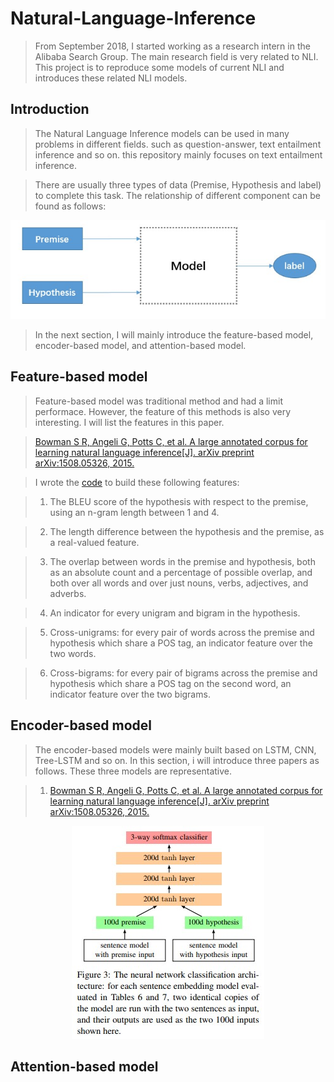 # Natural-Language-Inference

> From September 2018, I started working as a research intern in the Alibaba Search Group. The main research field is very related to NLI. This project is to reproduce some models of current NLI and introduces these related NLI models.

## Introduction

> The Natural Language Inference models can be used in many problems in different fields. such as question-answer, text entailment inference and so on. this repository mainly focuses on text entailment inference.

> There are usually three types of data (Premise, Hypothesis and label) to complete this task. The relationship of different component can be found as follows:

<div align=center>
  <img src="imgs/framework.jpg"/>
</div>

> In the next section, I will mainly introduce the feature-based model, encoder-based model, and attention-based model.

## Feature-based model

> Feature-based model was traditional method and had a limit performace. However, the feature of this methods is also very interesting. I will list the features in this paper.

> [Bowman S R, Angeli G, Potts C, et al. A large annotated corpus for learning natural language inference[J]. arXiv preprint arXiv:1508.05326, 2015.](https://nlp.stanford.edu/pubs/snli_paper.pdf)


> I wrote the [code](models/feature_based.py) to build these following features:

> 1. The BLEU score of the hypothesis with respect to the premise, using an n-gram length between 1 and 4.

> 2. The length difference between the hypothesis and the premise, as a real-valued feature.

> 3. The overlap between words in the premise and hypothesis, both as an absolute count and a percentage of possible overlap, and both
over all words and over just nouns, verbs, adjectives, and adverbs.

> 4. An indicator for every unigram and bigram in the hypothesis.

> 5. Cross-unigrams: for every pair of words across the premise and hypothesis which share a POS tag, an indicator feature over the
two words.

> 6. Cross-bigrams: for every pair of bigrams across the premise and hypothesis which share a POS tag on the second word, an indicator
feature over the two bigrams.

## Encoder-based model
> The encoder-based models were mainly built based on LSTM, CNN, Tree-LSTM and so on. In this section, i will introduce three papers as follows. These three models are representative.

> 1. [Bowman S R, Angeli G, Potts C, et al. A large annotated corpus for learning natural language inference[J]. arXiv preprint arXiv:1508.05326, 2015.](https://nlp.stanford.edu/pubs/snli_paper.pdf)

<div align=center>
  <img src="imgs/15LSTM.jpg"/>
</div>


## Attention-based model

